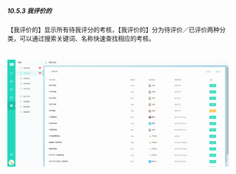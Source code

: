 ##### 10.5.3 我评价的

【我评价的】显示所有待我评分的考核，【我评价的】分为待评价／已评价两种分类，可以通过搜索关键词、名称快速查找相应的考核。

# ![](/assets/10.5.3我评价的.png)